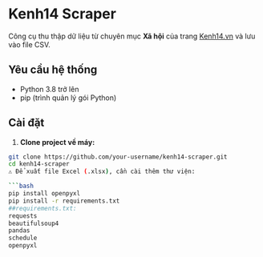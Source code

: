 # Kenh14 Scraper

Công cụ thu thập dữ liệu từ chuyên mục **Xã hội** của trang [Kenh14.vn](https://kenh14.vn/xa-hoi.chn) và lưu vào file CSV.

## Yêu cầu hệ thống

- Python 3.8 trở lên
- pip (trình quản lý gói Python)

## Cài đặt

1. **Clone project về máy:**

```bash
git clone https://github.com/your-username/kenh14-scraper.git
cd kenh14-scraper
⚠️ Để xuất file Excel (.xlsx), cần cài thêm thư viện:

```bash
pip install openpyxl
pip install -r requirements.txt
##requirements.txt:
requests
beautifulsoup4
pandas
schedule
openpyxl

